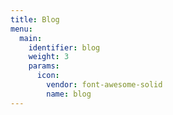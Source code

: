 ```yaml
---
title: Blog
menu:
  main:
    identifier: blog
    weight: 3
    params:
      icon: 
        vendor: font-awesome-solid
        name: blog
---
```

